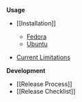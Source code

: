 **Usage**
* [[Installation]]
  * [Fedora](/clearcontainers/runtime/wiki/Installing-Clear-Containers-3.0-on-Fedora)
  * [Ubuntu](/clearcontainers/runtime/wiki/Installing-Clear-Containers-3.0-on-Ubuntu)

* [Current Limitations](/clearcontainers/runtime/wiki/Current-Limitations)

**Development**
* [[Release Process]]
* [[Release Checklist]]
